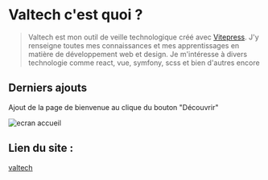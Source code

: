 # Valtech c'est quoi ?
> Valtech est mon outil de veille technologique créé avec [Vitepress](https://vitepress.dev/). J'y renseigne toutes mes connaissances et mes apprentissages en matière de développement web et design.
> Je m'intéresse à divers technologie comme react, vue, symfony, scss et bien d'autres encore

## Derniers ajouts
Ajout de la page de bienvenue au clique du bouton "Découvrir"

![ecran accueil](https://github.com/ValentinBrebion/ValTech/assets/104072748/2a1469e2-10a4-4ab7-a319-d937a1e2ad2b)

## Lien du site :
[valtech](https://valtechno.netlify.app)

